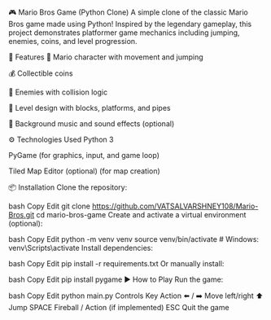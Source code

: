 🎮 Mario Bros Game (Python Clone)
A simple clone of the classic Mario Bros game made using Python! Inspired by the legendary gameplay, this project demonstrates platformer game mechanics including jumping, enemies, coins, and level progression.

🌟 Features
🧍 Mario character with movement and jumping

💰 Collectible coins

👾 Enemies with collision logic

🏁 Level design with blocks, platforms, and pipes

🎵 Background music and sound effects (optional)

⚙️ Technologies Used
Python 3

PyGame (for graphics, input, and game loop)

Tiled Map Editor (optional) (for map creation)

📦 Installation
Clone the repository:

bash
Copy
Edit
git clone https://github.com/VATSALVARSHNEY108/Mario-Bros.git
cd mario-bros-game
Create and activate a virtual environment (optional):

bash
Copy
Edit
python -m venv venv
source venv/bin/activate  # Windows: venv\Scripts\activate
Install dependencies:

bash
Copy
Edit
pip install -r requirements.txt
Or manually install:

bash
Copy
Edit
pip install pygame
▶️ How to Play
Run the game:

bash
Copy
Edit
python main.py
Controls
Key	Action
⬅️ / ➡️	Move left/right
⬆️	Jump
SPACE	Fireball / Action (if implemented)
ESC	Quit the game
